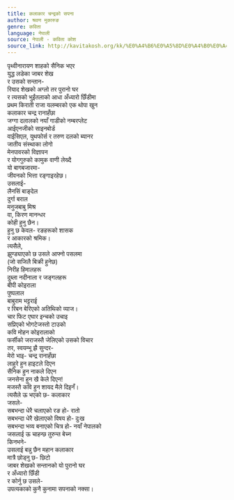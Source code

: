```yaml
---
title: कलाकार चन्द्रको सपना
author: श्रवण मुकारुङ
genre: कविता
language: नेपाली
source: नेपाली - कविता कोश
source_link: http://kavitakosh.org/kk/%E0%A4%B6%E0%A5%8D%E0%A4%B0%E0%A4%B5%E0%A4%A3_%E0%A4%AE%E0%A5%81%E0%A4%95%E0%A4%BE%E0%A4%B0%E0%A5%81%E0%A4%99
---
```


पृथ्वीनारायण शाहको सैनिक भएर  
युद्ध लडेका जाबर शेख  
र उसको सन्तान-  
रियाद शेखको अग्लो तर पुरानो घर  
र त्यसको भुईंतलाको आधा अँध्यारो छिँडीमा  
प्रथम किराती राजा यलम्बरको एक थोपा खुन  
कलाकार चन्द्र रानाहँछा  
जग्गा दलालको नयाँ गाडीको नम्बरप्लेट  
आईएनजीको साइनबोर्ड  
वाईसिएल, युथफोर्स र तरुण दलको ब्यानर  
जातीय संस्थाका लोगो  
मेनपावरको विज्ञापन  
र योगगुरुको कामुक वाणी लेख्दै  
यो बागबजारमा-  
जीवनको भित्ता रङ्गाइरहेछ।  
उसलाई-  
लैनसिं बाङ्देल  
दुर्गा बराल  
मनुजबाबु मिश्र  
वा, किरण मानन्धर  
कोही हुनु छैन।  
हुनु छ केवल- रङहरूको शासक  
र आकारको श्रमिक।  
त्यसैले,  
झुण्ड्याएको छ उसले आफ्नो पसलमा  
(जो सजिलै बिक्री हुनेछ)  
निरीह हिमालहरू  
दुब्ला नदीनाला र जङ्गलहरू  
बीपी कोइराला  
पुष्पलाल  
बाबुराम भट्टराई  
र रिबन बेरिएको अतिथिको व्याज।  
चार फिट एघार इन्चको उचाइ  
सप्रिएको भोगटेजस्तो टाउको  
कवि मोहन कोइरालाको  
फर्सीको जराजस्तै जेलिएको उसको विचार  
तर, स्वयम्भू झै सुन्दर-  
मेरो भाइ- चन्द्र रानाहँछा  
लाहुरे हुन हाइटले दिएन  
सैनिक हुन नाकले दिएन  
जनसेना हुन खै केले दिएन!  
मजस्तै कवि हुन शायद मैले दिइनँ।  
त्यसैले ऊ भएको छ- कलाकार  
जसले-  
सबभन्दा धेरै चलाएको रङ हो- रातो  
सबभन्दा धेरै खेलाएको विषय हो- दुःख  
सबभन्दा भव्य बनाएको चित्र हो- नयाँ नेपालको  
जसलाई ऊ चाहन्छ तुरुन्त बेच्न  
किनभने-  
उसलाई बन्नु छैन महान कलाकार  
मात्रै छोड्नु छ- छिटो  
जाबर शेखको सन्तानको यो पुरानो घर  
र अँध्यारो छिँडी  
र कोर्नु छ उसले-  
उपत्यकाको कुनै कुनामा सपनाको नक्सा।
